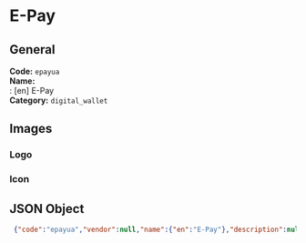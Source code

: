 # E-Pay 
## General 
**Code:** `epayua`  
**Name:**  
:	[en] E-Pay  
**Category:** `digital_wallet`  
## Images 
### Logo 
### Icon 
## JSON Object 
```json
 {"code":"epayua","vendor":null,"name":{"en":"E-Pay"},"description":null,"countries":null,"category":"digital_wallet"}```  
